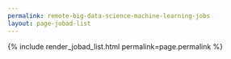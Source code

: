 ```yaml
---
permalink: remote-big-data-science-machine-learning-jobs
layout: page-jobad-list
---
```

{% include render_jobad_list.html permalink=page.permalink %}

